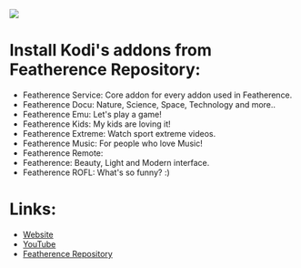 ![](http://i.imgur.com/zfdrpSG.png)

# **Install Kodi's addons from Featherence Repository:**

* Featherence Service:  Core addon for every addon used in Featherence.
* Featherence Docu:     Nature, Science, Space, Technology and more..
* Featherence Emu:      Let's play a game!
* Featherence Kids:     My kids are loving it!
* Featherence Extreme:  Watch sport extreme videos.
* Featherence Music:    For people who love Music!
* Featherence Remote:    
* Featherence:          Beauty, Light and Modern interface.
* Featherence ROFL:     What's so funny? :)

# **Links:**

* [Website](https://www.featherence.com/)
* [YouTube](https://www.youtube.com/user/finalmakerr)
* [Featherence Repository](https://github.com/finalmakerr/featherence/raw/master/repository.featherence/repository.featherence-1.1.0.zip)
